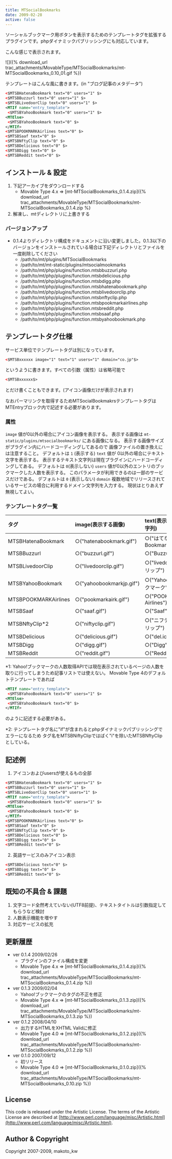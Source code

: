 ```yaml
---
title: MTSocialBookmarks
date: 2009-02-28
active: false
---
```


ソーシャルブックマーク用ボタンを表示するためのテンプレートタグを拡張するプラグインです。phpダイナミックパブリッシングにも対応しています。

こんな感じで表示されます。

![]({% download_url trac_attachments/MovableType/MTSocialBookmarks/mt-MTSocialBookmarks_0.10_01.gif %})

テンプレートはこんな風に書きます。(in "ブログ記事のメタデータ")

```xml
<$MTSBHatenaBookmark text="0" users="1" $>
<$MTSBBuzzurl text="0" users="1" $>
<$MTSBLivedoorClip text="0" users="1" $>
<MTIf name="entry_template">
 <$MTSBYahooBookmark text="0" users="1" $>
<MTElse>
 <$MTSBYahooBookmark text="0" $>
</MTIf>
<$MTSBPOOKMARKAirlines text="0" $>
<$MTSBSaaf text="0" $>
<$MTSBNftyClip text="0" $>
<$MTSBDelicious text="0" $>
<$MTSBDigg text="0" $>
<$MTSBReddit text="0" $>
```

## インストール & 設定

1. 下記アーカイブをダウンロードする
   * Movable Type 4.x  => [mt-MTSocialBookmarks_0.1.4.zip]({% download_url trac_attachments/MovableType/MTSocialBookmarks/mt-MTSocialBookmarks_0.1.4.zip %}
1. 解凍し、mtディレクトリに上書きする

### バージョンアップ
* 0.1.4よりディレクトリ構成をドキュメントに沿い変更しました。0.1.3以下のバージョンをインストールされている場合は下記ディレクトリとファイルを一度削除してください
  * /path/to/mt/plugins/MTSocialBookmarks
  * /path/to/mt/mt-static/plugins/mtsocialmookmarks
  * /path/to/mt/php/plugins/function.mtsbbuzzurl.php
  * /path/to/mt/php/plugins/function.mtsbdelicious.php
  * /path/to/mt/php/plugins/function.mtsbdigg.php
  * /path/to/mt/php/plugins/function.mtsbhatenabookmark.php
  * /path/to/mt/php/plugins/function.mtsblivedoorclip.php
  * /path/to/mt/php/plugins/function.mtsbnftyclip.php
  * /path/to/mt/php/plugins/function.mtsbpookmarkairlines.php
  * /path/to/mt/php/plugins/function.mtsbreddit.php
  * /path/to/mt/php/plugins/function.mtsbsaaf.php
  * /path/to/mt/php/plugins/function.mtsbyahoobookmark.php


## テンプレートタグ仕様

サービス単位でテンプレートタグは別になっています。
```xml
<$MTSBxxxxxx image="1" text="1" users="1" domain="co.jp"$>
```
というように書きます。すべての引数（属性）は省略可能で
```xml
<$MTSBxxxxxx$>
```
とだけ書くこともできます。(アイコン画像だけが表示されます)

なおパーマリンクを取得するためMTSocialBookmakrsテンプレートタグはMTEntryブロック内で記述する必要があります。

### 属性

``image``
  値が0以外の場合にアイコン画像を表示する。
  表示する画像は ``mt-static/plugins/mtsocialbookmarks/`` にある画像になる。
  表示する画像サイズがプラグイン内にハードコーディングしてあるので
  画像ファイルの置き換えには注意すること。
  デフォルトは ``1`` (表示する)
``text``
  値が 0以外の場合にテキスト文字を表示する。
  表示するテキスト文字列は現在プラグインにハードコーディングしてある。
  デフォルトは ``0``(表示しない)
``users``
  値が0以外のエントリのブックマークした人数を表示する。
  このパラメータが利用できるのは一部のサービスだけである。
  デフォルトは ``0`` (表示しない)
``domain``
  複数地域でリリースされているサービスの場合に利用するドメイン文字列を入力する。
  現状はとりあえず無視してよい。


### テンプレートタグ一覧

|タグ|image(表示する画像)|text(表示する文字列)|users|domain(デフォルト)|note|
|:--|:--|:--|:--|:--|:--|
|MTSBHatenaBookmark|○("hatenabookmark.gif")|○("はてなBookmark")|○|-|はてなBookmark|
|MTSBBuzzurl|○("buzzurl.gif")|○("Buzzurl")|○|-|Buzzurl|
|MTSBLivedoorClip|○("livedoorclip.gif")|○("livedoorクリップ")|○|-|livedoorクリップ|
|MTSBYahooBookmark|○("yahoobookmarkjp.gif")|○("Yahoo!ブックマーク")|○*1|○("co.jp")|Yahoo!ブックマーク|
|MTSBPOOKMARKAirlines|○("pookmarkairk.gif")|○("POOKMARK Airlines")|-|-|POOKMARK Airlines|
|MTSBSaaf|○("saaf.gif")|○("Saaf")|-|-|Saaf|
|MTSBNftyClip*2|○("niftyclip.gif")|○("ニフティクリップ")|-|-|ニフティクリップ|
|MTSBDelicious|○("delicious.gif")|○("del.icio.us")|-|-|del.icio.us|
|MTSBDigg|○("digg.gif")|○("Digg")|-|-|"Digg|
|MTSBReddit|○("reddit.gif")|○("Reddit")|-|-|Reddit|

*1: Yahoo!ブックマークの人数取得APIでは現在表示されているページの人数を取りに行ってしまうため記事リストでは使えない。
Movable Type 4のデフォルトテンプレートであれば

```xml
<MTIf name="entry_template">
 <$MTSBYahooBookmark text="0" users="1" $>
<MTElse>
 <$MTSBYahooBookmark text="0" $>
</MTIf>
```

のように記述する必要がある。

*2: テンプレートタグ名に"if"が含まれるとphpダイナミックパブリッシングでエラーになるため
タグ名をMTSBNiftyClipではばく"i"を除いたMTSBNftyClipとしている。

## 記述例

1) アイコンおよびusersが使えるもの全部

```xml
<$MTSBHatenaBookmark text="0" users="1" $>
<$MTSBBuzzurl text="0" users="1" $>
<$MTSBLivedoorClip text="0" users="1" $>
<MTIf name="entry_template">
 <$MTSBYahooBookmark text="0" users="1" $>
<MTElse>
 <$MTSBYahooBookmark text="0" $>
</MTIf>
<$MTSBPOOKMARKAirlines text="0" $>
<$MTSBSaaf text="0" $>
<$MTSBNftyClip text="0" $>
<$MTSBDelicious text="0" $>
<$MTSBDigg text="0" $>
<$MTSBReddit text="0" $>
```

2) 英語サービスのみアイコン表示

```xml
<$MTSBDelicious text="0" $>
<$MTSBDigg text="0" $>
<$MTSBReddit text="0" $>
```

## 既知の不具合 & 課題

1. 文字コード全然考えていない(UTF8前提)、テキストタイトルは引数指定してもらうなど検討
1. 人数表示機能を増やす
1. 対応サービスの拡充

## 更新履歴

* ver 0.1.4 2009/02/26
  * プラグインのファイル構成を変更
   * Movable Type 4.x  => [mt-MTSocialBookmarks_0.1.4.zip]({% download_url trac_attachments/MovableType/MTSocialBookmarks/mt-MTSocialBookmarks_0.1.4.zip %})
* ver 0.1.3 2009/02/04
  * Yahoo!ブックマークのタグの不正を修正
   * Movable Type 4.x  => [mt-MTSocialBookmarks_0.1.3.zip]({% download_url trac_attachments/MovableType/MTSocialBookmarks/mt-MTSocialBookmarks_0.1.3.zip %})
* ver 0.1.2 2008/04/10
  * 出力するHTMLをXHTML Validに修正
   * Movable Type 4.0  => [mt-MTSocialBookmarks_0.1.2.zip]({% download_url trac_attachments/MovableType/MTSocialBookmarks/mt-MTSocialBookmarks_0.1.2.zip %})
* ver 0.1.0 2007/09/12
  * 初リリース
   * Movable Type 4.0  => [mt-MTSocialBookmarks_0.1.0.zip]({% download_url trac_attachments/MovableType/MTSocialBookmarks/mt-MTSocialBookmarks_0.10.zip %})

## License

This code is released under the Artistic License.
The terms of the Artistic License are described at [http://www.perl.com/language/misc/Artistic.html](http://www.perl.com/language/misc/Artistic.html).

## Author & Copyright

Copyright 2007-2009, makoto_kw 

